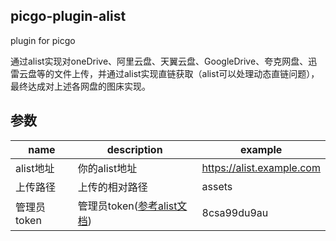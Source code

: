 ## picgo-plugin-alist

plugin for picgo

通过alist实现对oneDrive、阿里云盘、天翼云盘、GoogleDrive、夸克网盘、迅雷云盘等的文件上传，并通过alist实现直链获取（alist可以处理动态直链问题），最终达成对上述各网盘的图床实现。


## 参数

| name        | description                                                                    | example                   |
| ----------- | ------------------------------------------------------------------------------ | ------------------------- |
| alist地址   | 你的alist地址                                                                  | https://alist.example.com |
| 上传路径    | 上传的相对路径                                                                 | assets                    |
| 管理员token | 管理员token([参考alist文档](https://alist-doc.nn.ci/docs/driver/alist/#token)) | 8csa99du9au               |
